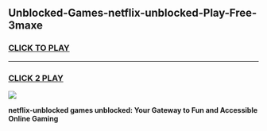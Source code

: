 
## Unblocked-Games-netflix-unblocked-Play-Free-3maxe
<h3>
<a href="https://premium76.site?title=netflix-unblocked&ref=10A">CLICK TO PLAY</a></h3>
<hr>

<h3>
<a href="https://premium76.site?title=netflix-unblocked&ref=10A">CLICK 2 PLAY</a>
  
</h3>

<a href="https://premium76.site?title=netflix-unblocked&ref=10A"><img src="https://clearcache.store/games.png"></a>


**netflix-unblocked games unblocked: Your Gateway to Fun and Accessible Online Gaming**
